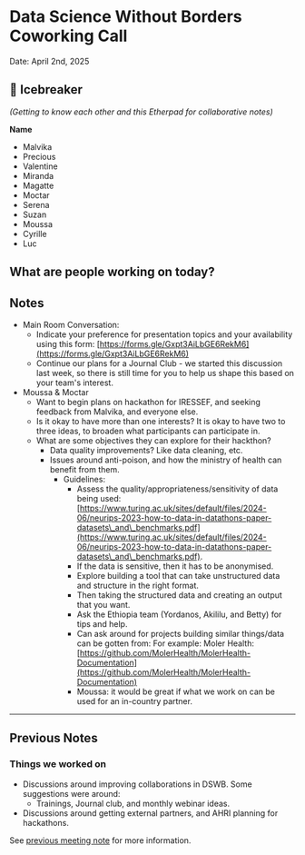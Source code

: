 
# Data Science Without Borders Coworking Call 
  
 Date: April 2nd, 2025
  
 ## 👋  Icebreaker 
 *(Getting to know each other and this Etherpad for collaborative notes)*
 
**Name**

   * Malvika
   * Precious
   * Valentine
   * Miranda
   * Magatte
   * Moctar
   * Serena
   * Suzan
   * Moussa
   * Cyrille
   * Luc

## What are people working on today?

## Notes

   * Main Room Conversation:
       * Indicate your preference for presentation topics and your availability using this form: [https://forms.gle/Gxpt3AiLbGE6RekM6](https://forms.gle/Gxpt3AiLbGE6RekM6)  
       * Continue our plans for a Journal Club - we started this discussion last week, so there is still time for you to help us shape this based on your team's interest.
   * Moussa \& Moctar
       * Want to begin plans on hackathon for IRESSEF, and seeking feedback from Malvika, and everyone else.
       * Is it okay to have more than one interests? It is okay to have two to three ideas, to broaden what participants can participate in. 
       * What are some objectives they can explore for their hackthon?
           * Data quality improvements? Like data cleaning, etc. 
           * Issues around anti-poison, and how the ministry of health can benefit from them.
               * Guidelines: 
                   * Assess the quality/appropriateness/sensitivity of data being used: [https://www.turing.ac.uk/sites/default/files/2024-06/neurips-2023-how-to-data-in-datathons-paper-datasets\_and\_benchmarks.pdf](https://www.turing.ac.uk/sites/default/files/2024-06/neurips-2023-how-to-data-in-datathons-paper-datasets\_and\_benchmarks.pdf).
                   * If the data is sensitive, then it has to be anonymised.
                   * Explore building a tool that can take unstructured data and structure in the right format.
                   * Then taking the structured data and creating an output that you want. 
                   * Ask the Ethiopia team (Yordanos, Akililu, and Betty) for tips and help.
                   * Can ask around for projects building similar things/data can be gotten from: For example: Moler Health:[https://github.com/MolerHealth/MolerHealth-Documentation](https://github.com/MolerHealth/MolerHealth-Documentation)
                   * Moussa: it would be great if what we work on can be used for an in-country partner.

----------------------------------------------------------------------------------------------------

## Previous Notes

### Things we worked on

   * Discussions around improving collaborations in DSWB. Some suggestions were around:
       * Trainings, Journal club, and monthly webinar ideas.
   * Discussions around getting external partners, and AHRI planning for hackathons. 

See [previous meeting note](https://github.com/aphrc-dswb/dswb-ways-of-working/blob/main/project-management/communications/coworking-calls/20250326-coworking-call-notes.md?plain=1) for more information.
